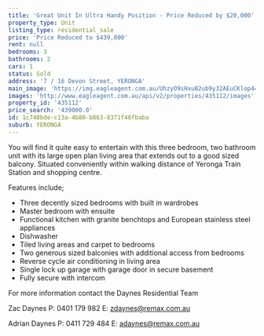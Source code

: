 ```yaml
---
title: 'Great Unit In Ultra Handy Position - Price Reduced by $20,000'
property_type: Unit
listing_type: residential_sale
price: 'Price Reduced to $439,000'
rent: null
bedrooms: 3
bathrooms: 2
cars: 1
status: Sold
address: '7 / 16 Devon Street, YERONGA'
main_image: 'https://img.eagleagent.com.au/UhzyO9sHxuB2ub9y32AEuCKlop4=/1280x854/smart/https://s3-us-west-2.amazonaws.com/eagleagent-orig/images/6820615/105886470-image-M.jpg'
images: 'http://www.eagleagent.com.au/api/v2/properties/435112/images'
property_id: '435112'
price_search: '439000.0'
id: 1c748bde-c13a-4b80-b863-8371f46fbaba
suburb: YERONGA
---
```

You will find it quite easy to entertain with this three bedroom, two bathroom unit with its large open plan living area that extends out to a good sized balcony. Situated conveniently within walking distance of Yeronga Train Station and shopping centre.

Features include;
*  Three decently sized bedrooms with built in wardrobes
*  Master bedroom with ensuite
*  Functional kitchen with granite benchtops and European stainless steel appliances
*  Dishwasher
*  Tiled living areas and carpet to bedrooms
*  Two generous sized balconies with additional access from bedrooms
*  Reverse cycle air conditioning in living area
*  Single lock up garage with garage door in secure basement
*  Fully secure with intercom

For more information contact the Daynes Residential Team

Zac Daynes
P: 0401 179 982
E: zdaynes@remax.com.au

Adrian Daynes
P: 0411 729 484
E: adaynes@remax.com.au